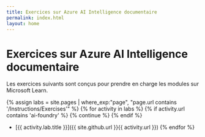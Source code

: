```yaml
---
title: Exercices sur Azure AI Intelligence documentaire
permalink: index.html
layout: home
---
```


# Exercices sur Azure AI Intelligence documentaire

Les exercices suivants sont conçus pour prendre en charge les modules sur Microsoft Learn.


{% assign labs = site.pages | where_exp:"page", "page.url contains '/Instructions/Exercises'" %} {% for activity in labs  %} {% if activity.url contains 'ai-foundry' %} {% continue %} {% endif %}
- [{{ activity.lab.title }}]({{ site.github.url }}{{ activity.url }}) {% endfor %}
